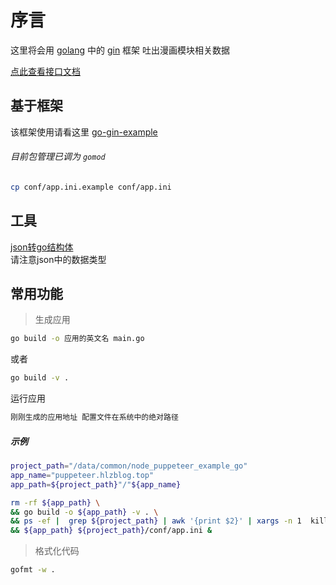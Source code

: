 # 序言
这里将会用 [golang](https://golang.org/) 中的 [gin](https://www.yoytang.com/go-gin-doc.html) 框架 吐出漫画模块相关数据  

[点此查看接口文档](http://api_puppeteer.doc.hlzblog.top/)  

## 基于框架
该框架使用请看这里 [go-gin-example](https://node_puppeteer_example_go/blob/master/README_ZH.md)   

###### 目前包管理已调为 `gomod`  

~~~bash
cp conf/app.ini.example conf/app.ini  
~~~

## 工具

[json转go结构体](https://www.sojson.com/json/json2go.html)  
请注意json中的数据类型  

## 常用功能

> 生成应用

~~~bash
go build -o 应用的英文名 main.go
~~~

或者  

~~~bash
go build -v .
~~~

运行应用  

~~~bash
刚刚生成的应用地址 配置文件在系统中的绝对路径
~~~

##### 示例

~~~bash
project_path="/data/common/node_puppeteer_example_go"
app_name="puppeteer.hlzblog.top"
app_path=${project_path}"/"${app_name}

rm -rf ${app_path} \
&& go build -o ${app_path} -v . \
&& ps -ef |  grep ${project_path} | awk '{print $2}' | xargs -n 1  kill -9 \
&& ${app_path} ${project_path}/conf/app.ini &
~~~

> 格式化代码

~~~bash
gofmt -w .
~~~